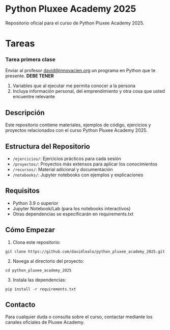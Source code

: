 # Python Pluxee Academy 2025

Repositorio oficial para el curso de Python Pluxee Academy 2025.

# Tareas

### Tarea primera clase 

Enviar al profesor david@innovacien.org un programa en Python que te presente.
**DEBE TENER**

1. Variables que al ejecutar me permita conocer a la persona
2. Incluya información personal, del emprendimiento y otra cosa que usted encuentre relevante

## Descripción

Este repositorio contiene materiales, ejemplos de código, ejercicios y proyectos relacionados con el curso Python Pluxee Academy 2025.

## Estructura del Repositorio

- `/ejercicios/`: Ejercicios prácticos para cada sesión
- `/proyectos/`: Proyectos más extensos para aplicar los conocimientos
- `/recursos/`: Material adicional y documentación
- `/notebooks/`: Jupyter notebooks con ejemplos y explicaciones

## Requisitos

- Python 3.9 o superior
- Jupyter Notebook/Lab (para los notebooks interactivos)
- Otras dependencias se especificarán en requirements.txt

## Cómo Empezar

1. Clona este repositorio:
```
git clone https://github.com/davidlealo/python_pluxee_academy_2025.git
```

2. Navega al directorio del proyecto:
```
cd python_pluxee_academy_2025
```

3. Instala las dependencias:
```
pip install -r requirements.txt
```

## Contacto

Para cualquier duda o consulta sobre el curso, contactar mediante los canales oficiales de Pluxee Academy.
